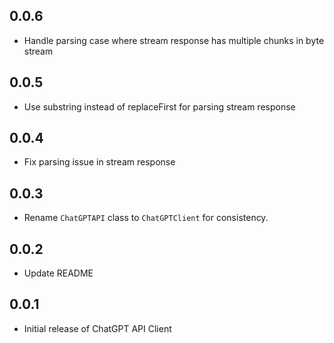 ## 0.0.6

* Handle parsing case where stream response has multiple chunks in byte stream

## 0.0.5

* Use substring instead of replaceFirst for parsing stream response

## 0.0.4

* Fix parsing issue in stream response


## 0.0.3

* Rename `ChatGPTAPI` class to `ChatGPTClient` for consistency.


## 0.0.2

* Update README


## 0.0.1

* Initial release of ChatGPT API Client

